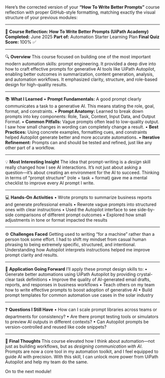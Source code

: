Here’s the corrected version of your **“How To Write Better Prompts”** course reflection with proper GitHub-style formatting, matching exactly the visual structure of your previous modules:

---

🧠 **Course Reflection: How To Write Better Prompts (UiPath Academy)**
**Completed:** June 2025
**Part of:** Automation Starter Learning Plan
**Final Quiz Score:** 100% ✅

---

🔍 **Overview**
This course focused on building one of the most important modern automation skills: prompt engineering. It provided a deep dive into how to craft effective prompts for generative AI tools like UiPath Autopilot, enabling better outcomes in summarization, content generation, analysis, and automation workflows. It emphasized clarity, structure, and role-based design for high-quality results.

---

📚 **What I Learned**
• **Prompt Fundamentals:** A good prompt clearly communicates a task to a generative AI. This means stating the role, goal, format, and constraints.
• **Prompt Anatomy:** Learned to break down prompts into key components: Role, Task, Context, Input Data, and Output Format.
• **Common Pitfalls:** Vague prompts often lead to low-quality output. I saw how small changes in wording can completely change a result.
• **Best Practices:** Using concrete examples, formatting cues, and constraints helped Autopilot generate better and more accurate automations.
• **Iterative Refinement:** Prompts can and should be tested and refined, just like any other part of a workflow.

---

💡 **Most Interesting Insight**
The idea that prompt-writing is a *design* skill really changed how I see AI interactions. It’s not just about asking a question—it’s about creating an environment for the AI to succeed. Thinking in terms of “prompt structure” (role + task + format) gave me a mental checklist to improve every AI prompt I write.

---

💻 **Hands-On Activities**
• Wrote prompts to summarize business reports and generate professional emails
• Rewrote vague prompts into structured ones with clear instructions
• Used the Autopilot interface to see side-by-side comparisons of different prompt outcomes
• Explored how small adjustments in tone or format impacted the results

---

⚙️ **Challenges Faced**
Getting used to writing “for a machine” rather than a person took some effort. I had to shift my mindset from casual human phrasing to being extremely specific, structured, and intentional. Understanding how Autopilot interprets instructions helped me improve prompt clarity and results.

---

🚀 **Application Going Forward**
I’ll apply these prompt design skills to:
• Generate better automations using UiPath Autopilot by providing crystal-clear task definitions
• Improve the quality of AI-generated email drafts, reports, and responses in business workflows
• Teach others on my team how to write effective prompts to boost adoption of generative AI
• Build prompt templates for common automation use cases in the solar industry

---

❓ **Questions I Still Have**
• How can I scale prompt libraries across teams or departments for consistency?
• Are there prompt testing tools or simulators to preview AI outputs in different contexts?
• Can Autopilot prompts be version-controlled and reused like code snippets?

---

🎯 **Final Thoughts**
This course elevated how I think about automation—not just as building workflows, but as *designing communication with AI*. Prompts are now a core tool in my automation toolkit, and I feel equipped to guide AI with precision. With this skill, I can unlock more power from UiPath Autopilot and help my team do the same.

On to the next module!
